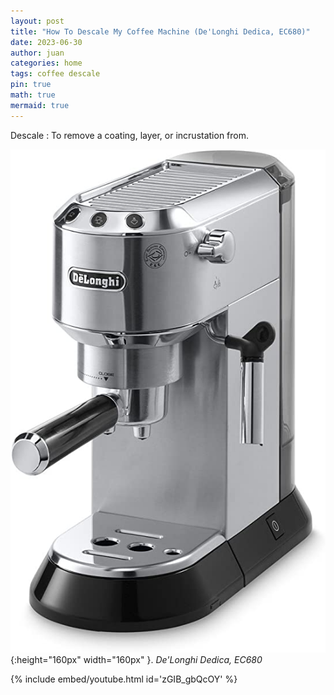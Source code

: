 ```yaml
---
layout: post
title: "How To Descale My Coffee Machine (De'Longhi Dedica, EC680)"
date: 2023-06-30
author: juan
categories: home
tags: coffee descale
pin: true
math: true
mermaid: true
---
```


Descale
: To remove a coating, layer, or incrustation from.

![coffee maker De'Longhi Dedica, EC680](/assets/img/home/coffee-maker.jpg){:height="160px" width="160px" }.
_De'Longhi Dedica, EC680_

{% include embed/youtube.html id='zGIB_gbQcOY' %}
